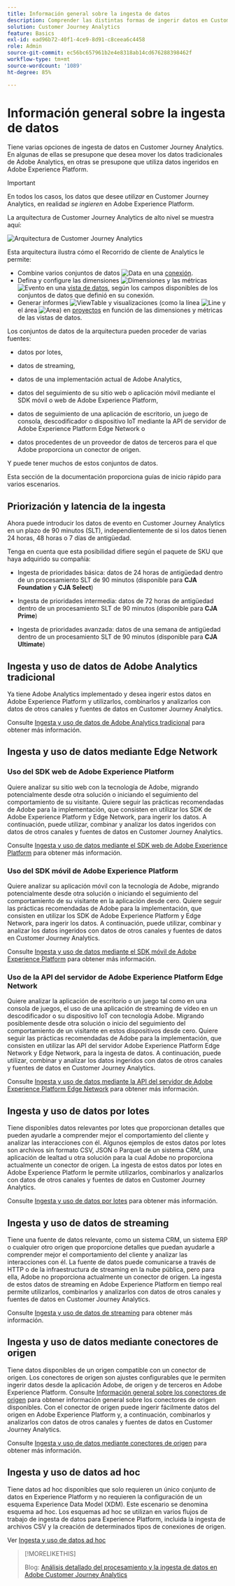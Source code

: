 ```yaml
---
title: Información general sobre la ingesta de datos
description: Comprender las distintas formas de ingerir datos en Customer Journey Analytics
solution: Customer Journey Analytics
feature: Basics
exl-id: ead96b72-40f1-4ce9-8d91-c8ceea6c4458
role: Admin
source-git-commit: ec56bc657961b2e4e8318ab14cd676288398462f
workflow-type: tm+mt
source-wordcount: '1089'
ht-degree: 85%

---
```


# Información general sobre la ingesta de datos

Tiene varias opciones de ingesta de datos en Customer Journey Analytics. En algunas de ellas se presupone que desea mover los datos tradicionales de Adobe Analytics, en otras se presupone que utiliza datos ingeridos en Adobe Experience Platform.

>[!IMPORTANT]
>
>En todos los casos, los datos que desee _utilizar_ en Customer Journey Analytics, en realidad _se ingieren_ en Adobe Experience Platform.


La arquitectura de Customer Journey Analytics de alto nivel se muestra aquí:

![Arquitectura de Customer Journey Analytics](/help/getting-started/assets/cja-overview.svg)

Esta arquitectura ilustra cómo el Recorrido de cliente de Analytics le permite:

* Combine varios conjuntos de datos ![Data](/help/assets/icons/Data.svg) en una [conexión](/help/connections/overview.md).
* Defina y configure las dimensiones ![Dimensiones](/help/assets/icons/Dimensions.svg) y las métricas ![Evento](/help/assets/icons/Event.svg) en una [vista de datos](/help/data-views/data-views.md), según los campos disponibles de los conjuntos de datos que definió en su conexión.
* Generar informes ![ViewTable](/help/assets/icons/ViewTable.svg) y visualizaciones (como la línea ![Line](/help/assets/icons/GraphTrend.svg) y el área ![Area](/help/assets/icons/GraphAreaStacked.svg)) en [proyectos](/help/analysis-workspace/home.md) en función de las dimensiones y métricas de las vistas de datos.

Los conjuntos de datos de la arquitectura pueden proceder de varias fuentes:

* datos por lotes,

* datos de streaming,

* datos de una implementación actual de Adobe Analytics,

* datos del seguimiento de su sitio web o aplicación móvil mediante el SDK móvil o web de Adobe Experience Platform,

* datos de seguimiento de una aplicación de escritorio, un juego de consola, descodificador o dispositivo IoT mediante la API de servidor de Adobe Experience Platform Edge Network o

* datos procedentes de un proveedor de datos de terceros para el que Adobe proporciona un conector de origen.

Y puede tener muchos de estos conjuntos de datos.

Esta sección de la documentación proporciona guías de inicio rápido para varios escenarios.

## Priorización y latencia de la ingesta

Ahora puede introducir los datos de evento en Customer Journey Analytics en un plazo de 90 minutos (SLT), independientemente de si los datos tienen 24 horas, 48 horas o 7 días de antigüedad.

Tenga en cuenta que esta posibilidad difiere según el paquete de SKU que haya adquirido su compañía:

* Ingesta de prioridades básica: datos de 24 horas de antigüedad dentro de un procesamiento SLT de 90 minutos (disponible para **CJA Foundation** y **CJA Select**)

* Ingesta de prioridades intermedia: datos de 72 horas de antigüedad dentro de un procesamiento SLT de 90 minutos (disponible para **CJA Prime**)

* Ingesta de prioridades avanzada: datos de una semana de antigüedad dentro de un procesamiento SLT de 90 minutos (disponible para **CJA Ultimate**)

## Ingesta y uso de datos de Adobe Analytics tradicional

Ya tiene Adobe Analytics implementado y desea ingerir estos datos en Adobe Experience Platform y utilizarlos, combinarlos y analizarlos con datos de otros canales y fuentes de datos en Customer Journey Analytics.

Consulte [Ingesta y uso de datos de Adobe Analytics tradicional](./analytics.md) para obtener más información.


## Ingesta y uso de datos mediante Edge Network

### Uso del SDK web de Adobe Experience Platform

Quiere analizar su sitio web con la tecnología de Adobe, migrando potencialmente desde otra solución o iniciando el seguimiento del comportamiento de su visitante. Quiere seguir las prácticas recomendadas de Adobe para la implementación, que consisten en utilizar los SDK de Adobe Experience Platform y Edge Network, para ingerir los datos. A continuación, puede utilizar, combinar y analizar los datos ingeridos con datos de otros canales y fuentes de datos en Customer Journey Analytics.

Consulte [Ingesta y uso de datos mediante el SDK web de Adobe Experience Platform](./aepwebsdk.md) para obtener más información.

### Uso del SDK móvil de Adobe Experience Platform

Quiere analizar su aplicación móvil con la tecnología de Adobe, migrando potencialmente desde otra solución o iniciando el seguimiento del comportamiento de su visitante en la aplicación desde cero. Quiere seguir las prácticas recomendadas de Adobe para la implementación, que consisten en utilizar los SDK de Adobe Experience Platform y Edge Network, para ingerir los datos. A continuación, puede utilizar, combinar y analizar los datos ingeridos con datos de otros canales y fuentes de datos en Customer Journey Analytics.

Consulte [Ingesta y uso de datos mediante el SDK móvil de Adobe Experience Platform](./aepmobilesdk.md) para obtener más información.

### Uso de la API del servidor de Adobe Experience Platform Edge Network

Quiere analizar la aplicación de escritorio o un juego tal como en una consola de juegos, el uso de una aplicación de streaming de vídeo en un descodificador o su dispositivo IoT con tecnología Adobe. Migrando posiblemente desde otra solución o inicio del seguimiento del comportamiento de un visitante en estos dispositivos desde cero. Quiere seguir las prácticas recomendadas de Adobe para la implementación, que consisten en utilizar las API del servidor Adobe Experience Platform Edge Network y Edge Network, para la ingesta de datos. A continuación, puede utilizar, combinar y analizar los datos ingeridos con datos de otros canales y fuentes de datos en Customer Journey Analytics.

Consulte [Ingesta y uso de datos mediante la API del servidor de Adobe Experience Platform Edge Network](./serverapi.md) para obtener más información.

## Ingesta y uso de datos por lotes

Tiene disponibles datos relevantes por lotes que proporcionan detalles que pueden ayudarle a comprender mejor el comportamiento del cliente y analizar las interacciones con él. Algunos ejemplos de estos datos por lotes son archivos sin formato CSV, JSON o Parquet de un sistema CRM, una aplicación de lealtad u otra solución para la cual Adobe no proporciona actualmente un conector de origen. La ingesta de estos datos por lotes en Adobe Experience Platform le permite utilizarlos, combinarlos y analizarlos con datos de otros canales y fuentes de datos en Customer Journey Analytics.

Consulte [Ingesta y uso de datos por lotes](./batch.md) para obtener más información.

## Ingesta y uso de datos de streaming

Tiene una fuente de datos relevante, como un sistema CRM, un sistema ERP o cualquier otro origen que proporcione detalles que puedan ayudarle a comprender mejor el comportamiento del cliente y analizar las interacciones con él. La fuente de datos puede comunicarse a través de HTTP o de la infraestructura de streaming en la nube pública, pero para ella, Adobe no proporciona actualmente un conector de origen. La ingesta de estos datos de streaming en Adobe Experience Platform en tiempo real permite utilizarlos, combinarlos y analizarlos con datos de otros canales y fuentes de datos en Customer Journey Analytics.

Consulte [Ingesta y uso de datos de streaming](./streaming.md) para obtener más información.

## Ingesta y uso de datos mediante conectores de origen

Tiene datos disponibles de un origen compatible con un conector de origen. Los conectores de origen son ajustes configurables que le permiten ingerir datos desde la aplicación Adobe, de origen y de terceros en Adobe Experience Platform. Consulte [Información general sobre los conectores de origen](https://experienceleague.adobe.com/docs/experience-platform/sources/home.html?lang=es) para obtener información general sobre los conectores de origen disponibles. Con el conector de origen puede ingerir fácilmente datos del origen en Adobe Experience Platform y, a continuación, combinarlos y analizarlos con datos de otros canales y fuentes de datos en Customer Journey Analytics.

Consulte [Ingesta y uso de datos mediante conectores de origen](./sources.md) para obtener más información.

## Ingesta y uso de datos ad hoc

Tiene datos ad hoc disponibles que solo requieren un único conjunto de datos en Experience Platform y no requieren la configuración de un esquema Experience Data Model (XDM). Este escenario se denomina esquema ad hoc. Los esquemas ad hoc se utilizan en varios flujos de trabajo de ingesta de datos para Experience Platform, incluida la ingesta de archivos CSV y la creación de determinados tipos de conexiones de origen.

Ver [Ingesta y uso de datos ad hoc](./adhoc.md)

>[!MORELIKETHIS]
>
>Blog: [Análisis detallado del procesamiento y la ingesta de datos en Adobe Customer Journey Analytics](https://experienceleaguecommunities.adobe.com/t5/adobe-analytics-blogs/a-closer-look-at-data-processing-amp-ingestion-in-adobe-customer/ba-p/665091?profile.language=es)

